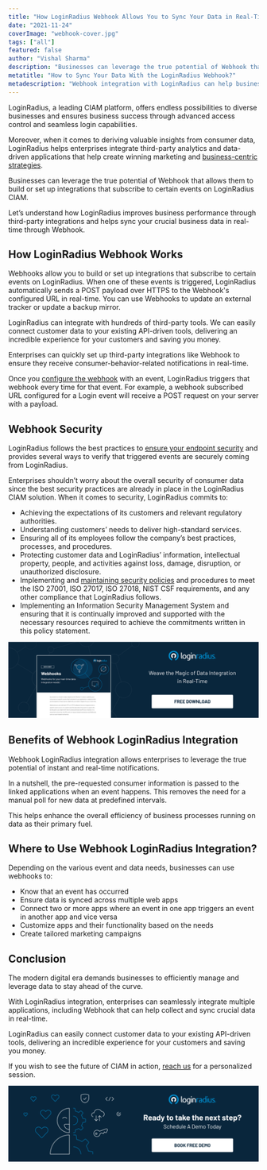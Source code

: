 ```yaml
---
title: "How LoginRadius Webhook Allows You to Sync Your Data in Real-Time"
date: "2021-11-24"
coverImage: "webhook-cover.jpg"
tags: ["all"]
featured: false 
author: "Vishal Sharma"
description: "Businesses can leverage the true potential of Webhook that allows them to build or set up integrations that subscribe to certain events on LoginRadius CIAM. Let’s understand how LoginRadius improves business performance through third-party integrations and helps sync your crucial business data in real-time through Webhook."
metatitle: "How to Sync Your Data With the LoginRadius Webhook?"
metadescription: "Webhook integration with LoginRadius can help businesses derive valuable insights from consumer data in real-time. Let’s understand how it works."
---
```


LoginRadius, a leading CIAM platform, offers endless possibilities to diverse businesses and ensures business success through advanced access control and seamless login capabilities. 

Moreover, when it comes to deriving valuable insights from consumer data, LoginRadius helps enterprises integrate third-party analytics and data-driven applications that help create winning marketing and [business-centric strategies](https://www.loginradius.com/blog/fuel/top-5-marketing-strategies-to-power-up-your-business/). 

Businesses can leverage the true potential of Webhook that allows them to build or set up integrations that subscribe to certain events on LoginRadius CIAM. 

Let’s understand how LoginRadius improves business performance through third-party integrations and helps sync your crucial business data in real-time through Webhook. 


## How LoginRadius Webhook Works

Webhooks allow you to build or set up integrations that subscribe to certain events on LoginRadius. When one of these events is triggered, LoginRadius automatically sends a POST payload over HTTPS to the Webhook's configured URL in real-time. You can use Webhooks to update an external tracker or update a backup mirror.

LoginRadius can integrate with hundreds of third-party tools. We can easily connect customer data to your existing API-driven tools, delivering an incredible experience for your customers and saving you money.

Enterprises can quickly set up third-party integrations like Webhook to ensure they receive consumer-behavior-related notifications in real-time. 

Once you [configure the webhook](https://www.loginradius.com/docs/developer/guide/webhook/) with an event, LoginRadius triggers that webhook every time for that event. For example, a webhook subscribed URL configured for a Login event will receive a POST request on your server with a payload. 


## Webhook Security 

LoginRadius follows the best practices to [ensure your endpoint security](https://www.loginradius.com/blog/start-with-identity/data-security-best-practices/) and provides several ways to verify that triggered events are securely coming from LoginRadius. 

Enterprises shouldn’t worry about the overall security of consumer data since the best security practices are already in place in the LoginRadius CIAM solution. When it comes to security, LoginRadius commits to: 



* Achieving the expectations of its customers and relevant regulatory authorities.
* Understanding customers’ needs to deliver high-standard services.
* Ensuring all of its employees follow the company’s best practices, processes, and procedures.
* Protecting customer data and LoginRadius’ information, intellectual property, people, and activities against loss, damage, disruption, or unauthorized disclosure.
* Implementing and [maintaining security policies](https://www.loginradius.com/security-policy) and procedures to meet the ISO 27001, ISO 27017, ISO 27018, NIST CSF requirements, and any other compliance that LoginRadius follows.
* Implementing an Information Security Management System and ensuring that it is continually improved and supported with the necessary resources required to achieve the commitments written in this policy statement.

[![webhook-ds](webhook-ds.png)](https://www.loginradius.com/resource/webhook-integration-datasheet)


## Benefits of Webhook LoginRadius Integration

Webhook LoginRadius integration allows enterprises to leverage the true potential of instant and real-time notifications. 

In a nutshell, the pre-requested consumer information is passed to the linked applications when an event happens. This removes the need for a manual poll for new data at predefined intervals. 

This helps enhance the overall efficiency of business processes running on data as their primary fuel. 


## Where to Use Webhook LoginRadius Integration? 

Depending on the various event and data needs, businesses can use webhooks to:



* Know that an event has occurred
* Ensure data is synced across multiple web apps
* Connect two or more apps where an event in one app triggers an event in another app and vice versa 
* Customize apps and their functionality based on the needs
* Create tailored marketing campaigns


## Conclusion 

The modern digital era demands businesses to efficiently manage and leverage data to stay ahead of the curve. 

With LoginRadius integration, enterprises can seamlessly integrate multiple applications, including Webhook that can help collect and sync crucial data in real-time. 

LoginRadius can easily connect customer data to your existing API-driven tools, delivering an incredible experience for your customers and saving you money.

If you wish to see the future of CIAM in action, [reach us](https://www.loginradius.com/contact-sales) for a personalized session. 


[![](Book-a-free-demo-request-1024x310.png)](https://www.loginradius.com/book-a-demo/)
